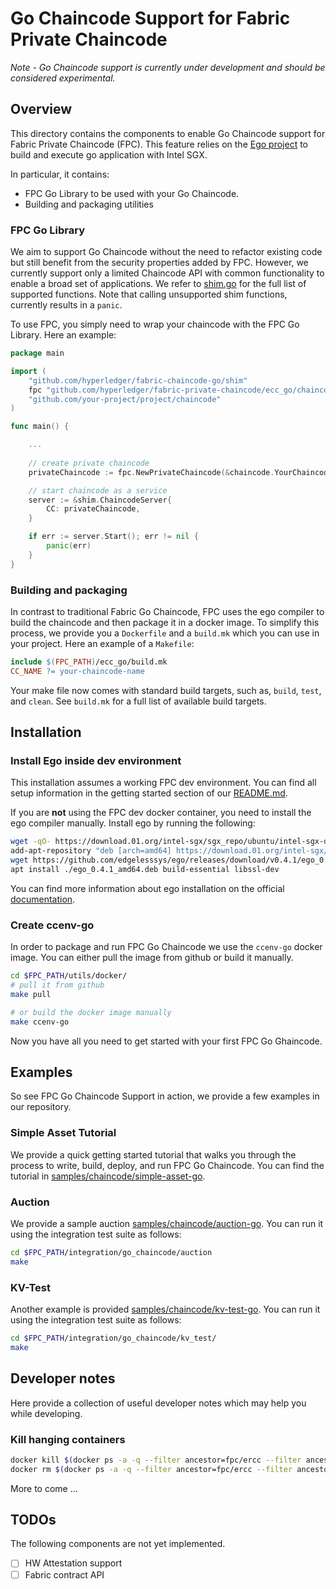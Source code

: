 <!---
Licensed under Creative Commons Attribution 4.0 International License
https://creativecommons.org/licenses/by/4.0/
--->
# Go Chaincode Support for Fabric Private Chaincode

*Note - Go Chaincode support is currently under development and should be considered experimental.*

## Overview

This directory contains the components to enable Go Chaincode support for Fabric Private Chaincode (FPC).
This feature relies on the [Ego project](https://www.ego.dev/) to build and execute go application with Intel SGX.

In particular, it contains:
- FPC Go Library to be used with your Go Chaincode.
- Building and packaging utilities

### FPC Go Library

We aim to support Go Chaincode without the need to refactor existing code but still benefit from the security properties added by FPC.
However, we currently support only a limited Chaincode API with common functionality to enable a broad set of applications.
We refer to [shim.go](ecc_go/chaincode/enclave_go/shim.go) for the full list of supported functions.
Note that calling unsupported shim functions, currently results in a `panic`.

To use FPC, you simply need to wrap your chaincode with the FPC Go Library. Here an example:
```go
package main

import (
	"github.com/hyperledger/fabric-chaincode-go/shim"
	fpc "github.com/hyperledger/fabric-private-chaincode/ecc_go/chaincode"
	"github.com/your-project/project/chaincode"
)

func main() {

	... 
	
	// create private chaincode
	privateChaincode := fpc.NewPrivateChaincode(&chaincode.YourChaincode{})

	// start chaincode as a service
	server := &shim.ChaincodeServer{
		CC: privateChaincode,
	}

	if err := server.Start(); err != nil {
		panic(err)
	}
}
```

### Building and packaging

In contrast to traditional Fabric Go Chaincode, FPC uses the ego compiler to build the chaincode and then package it in a docker image.
To simplify this process, we provide you a `Dockerfile` and a `build.mk` which you can use in your project.
Here an example of a `Makefile`:
```Makefile
include $(FPC_PATH)/ecc_go/build.mk
CC_NAME ?= your-chaincode-name
```

Your make file now comes with standard build targets, such as, `build`, `test`, and `clean`.
See `build.mk` for a full list of available build targets.

## Installation

### Install Ego inside dev environment

This installation assumes a working FPC dev environment.
You can find all setup information in the getting started section of our [README.md](../README.md#setup-your-development-environment).

If you are **not** using the FPC dev docker container, you need to install the ego compiler manually.
Install ego by running the following:
```bash
wget -qO- https://download.01.org/intel-sgx/sgx_repo/ubuntu/intel-sgx-deb.key | apt-key add
add-apt-repository "deb [arch=amd64] https://download.01.org/intel-sgx/sgx_repo/ubuntu `lsb_release -cs` main"
wget https://github.com/edgelesssys/ego/releases/download/v0.4.1/ego_0.4.1_amd64.deb
apt install ./ego_0.4.1_amd64.deb build-essential libssl-dev
```
You can find more information about ego installation on the official [documentation](https://docs.edgeless.systems/ego/#/getting-started/install).

### Create ccenv-go

In order to package and run FPC Go Chaincode we use the `ccenv-go` docker image.
You can either pull the image from github or build it manually.

```bash
cd $FPC_PATH/utils/docker/
# pull it from github
make pull

# or build the docker image manually 
make ccenv-go
```

Now you have all you need to get started with your first FPC Go Ghaincode.

## Examples

So see FPC Go Chaincode Support in action, we provide a few examples in our repository.

### Simple Asset Tutorial

We provide a quick getting started tutorial that walks you through the process to write, build, deploy, and run FPC Go Chaincode.
You can find the tutorial in [samples/chaincode/simple-asset-go](../samples/chaincode/simple-asset-go).

### Auction

We provide a sample auction [samples/chaincode/auction-go](../samples/chaincode/auction-go).
You can run it using the integration test suite as follows:
```bash
cd $FPC_PATH/integration/go_chaincode/auction
make
```

### KV-Test

Another example is provided [samples/chaincode/kv-test-go](../samples/chaincode/kv-test-go).
You can run it using the integration test suite as follows:
```bash
cd $FPC_PATH/integration/go_chaincode/kv_test/
make
```

## Developer notes

Here provide a collection of useful developer notes which may help you while developing.  

### Kill hanging containers
```bash
docker kill $(docker ps -a -q --filter ancestor=fpc/ercc --filter ancestor=fpc/fpc-auction-go)
docker rm $(docker ps -a -q --filter ancestor=fpc/ercc --filter ancestor=fpc/fpc-auction-go)
```

More to come ...

## TODOs

The following components are not yet implemented.

- [ ] HW Attestation support
- [ ] Fabric contract API
